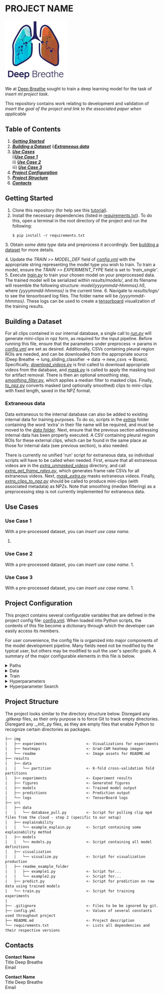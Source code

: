[comment]: <> (TODO: Add project name.)
# PROJECT NAME
![Deep Breathe Logo](img/readme/deep-breathe-logo.jpg "Deep Breath AI")   

[comment]: <> (TODO: Add project description.)
We at [Deep Breathe](https://www.deepbreathe.ai/) sought to train a deep learning model for the task
of _insert ml project task_.

[comment]: <> (TODO: Add project description and paper link if applicable.)
This repository contains work relating to development and validation of
_insert the goal of the project and link to the associated paper when applicable_

[comment]: <> (TODO: Update table of contents to use corrent links and section titles.)
## Table of Contents
1. [**_Getting Started_**](#getting-started)
2. [**_Building a Dataset_**](#building-a-dataset)
   i)[**_Extraneous data_**](#extraneous-data)
3. [**_Use Cases_**](#use-cases)  
   i)[**_Use Case 1_**](#use-case-1)  
   ii) [**_Use Case 2_**](#use-case-2)  
   iii) [**_Use Case 3_**](#use-case-3)
4. [**_Project Configuration_**](#project-configuration)
5. [**_Project Structure_**](#project-structure)
6. [**_Contacts_**](#contacts)

[comment]: <> (TODO: Update the getting started section to refplect the project's specific setup.)
## Getting Started
1. Clone this repository (for help see this
   [tutorial](https://help.github.com/en/github/creating-cloning-and-archiving-repositories/cloning-a-repository)).
2. Install the necessary dependencies (listed in
   [requirements.txt](requirements.txt)). To do this, open a terminal in
   the root directory of the project and run the following:
   ```
   $ pip install -r requirements.txt
   ```
[comment]: <> (TODO: Update the data type used for the project.)
3. Obtain _some data type_ data and preprocess it accordingly. See
   [building a dataset](#building-a-dataset) for more details.
   
[comment]: <> (TODO: Update any specific steps, configuration, or directories.)
4. Update the _TRAIN >> MODEL_DEF_ field of [_config.yml_](config.yml) with
   the appropriate string representing the model type you wish to
   train. To train a model, ensure the _TRAIN >>
   EXPERIMENT_TYPE_ field is set to _'train_single'_.
5. Execute [_train.py_](src/train.py) to train your chosen model on your
   preprocessed data. The trained model will be serialized within
   _results/models/_, and its filename will resemble the following
   structure: _model{yyyymmdd-hhmmss}.h5_, where _{yyyymmdd-hhmmss}_ is the current
   time.
6. Navigate to _results/logs/_ to see the tensorboard log files. The folder name will
   be _{yyyymmdd-hhmmss}_.  These logs can be used to create a [tensorboard](https://www.tensorflow.org/tensorboard)
   visualization of the training results.
   
## Building a Dataset

For all clips contained in our internal database, a single call to [_run.py_](src/data/run.py)
will generate mini-clips in npz form, as required for the input pipeline. Before running this
file, ensure that the parameters under preprocess -> params in [_config.yml_](config.yml) are 
set as desired. Additionally, CSVs containing pleural region ROIs are needed, and can be 
downloaded from the appropriate source (Deep Breathe -> lung_sliding_classifier -> data -> 
new_csvs -> Boxes). Specifically, [_download_videos.py_](src/data/download_videos.py) is first 
called to download appropriate videos from the database, and [_mask.py_](src/data/mask.py) is 
called to apply the masking tool for artifact removal. There is then an optional smoothing step, 
[_smoothing_filter.py_](src/data/smoothing_filter.py), which applies a median filter to masked
clips. Finally, [_to_npz.py_](src/data/to_npz.py) converts masked (and optionally smoothed) 
clips to mini-clips with fixed length, saved in the NPZ format. 

### Extraneous data

Data extraneous to the internal database can also be added to existing internal data for 
training purposes. To do so, scripts in the [_extras_](src/data/extras/) folder containing the 
word 'extra' in their file name will be required, and must be moved to the [_data folder_](src/data/). 
Next, ensure that the previous section addressing internal data has been properly executed. 
A CSV containing pleural region ROIs for these external clips, which can be found in the same 
place as those for internal data (see previous section), is also needed. 

There is currently no unified 'run' script for extraneous data, so individual scripts will have 
to be called when needed. First, ensure that all extraneous videos are in the 
[_extra_unmasked_videos_](src/data/extra_unmasked_videos/) directory, and call
[_extra_get_frame_rates.py_](src/data/extras/extra_get_frame_rates.py), which generates frame 
rate CSVs for all extraneous videos. Next, [_mask_extra.py_](src/data/extras/mask_extra.py) 
masks extraneous videos. Finally, [_extra_clips_to_npz.py_](src/data/extras/extra_clips_to_npz.py)
should be called to produce mini-clips (with associated metadata) as NPZs. Note that smoothing 
(median filtering) as a preprocessing step is not currently implemented for extraneous data. 

[comment]: <> (TODO: Add steps to create a data set for model trinaing.)
[comment]: <> (TODO: Include links to scripts used for generating datasets.)
   
## Use Cases

[comment]: <> (TODO: Add project use cases and steps to execute.)

### Use Case 1

With a pre-processed dataset, you can _insert use case name_.

1. 

### Use Case 2

With a pre-processed dataset, you can _insert use case name_.
1. 

### Use Case 3

With a pre-processed dataset, you can _insert use case name_.
1. 

## Project Configuration
This project contains several configurable variables that are defined in
the project config file: [config.yml](config.yml). When loaded into
Python scripts, the contents of this file become a dictionary through
which the developer can easily access its members.

For user convenience, the config file is organized into major components
of the model development pipeline. Many fields need not be modified by
the typical user, but others may be modified to suit the user's specific
goals. A summary of the major configurable elements in this file is
below.
<details closed> 

[comment]: <> (TODO: Update the configuration fields to match config.yml and add any nessesary descriptions.)
[comment]: <> (Note: The configuration fields match the configuration example values defined in config.yml.)
[comment]: <> (Note: The following list of configuration values is simply an exaple set of commonly used parameters.)
[comment]: <> (Note: Be sure to update this readme section as you update the parameters in config.yml.)

<summary>Paths</summary>

This section of the config contains all path definitions for reading data and writing outputs.
- **DATA_TABLE**: Data table in csv format.
- **HEATMAPS**
- **LOGS**
- **IMAGES**
- **MODEL_WEIGHTS**
- **MODEL_TO_LOAD**: Trained model in h5 file format.
- **CLASS_NAME_MAP**: Output class indices in pkl format.
- **BATCH_PREDS**
- **METRICS**
- **EXPERIMENTS**
</details>

<details closed> 
<summary>Data</summary>

- **IMG_DIM**: Dimensions for frame resizing.
- **VAL_SPLIT**: Validation split.
- **TEST_SPLIT**: Test split.
- **CLASSES**: A string list of data classes.
</details>

<details closed> 
<summary>Train</summary>

- **MODEL_DEF**: Defines the type of frame model to train. One of {'vgg16', 'mobilenetv2', 'xception', 'efficientnetb7', 'custom_resnetv2', 'cutoffvgg16'}
- **N_CLASSES**: Number of classes/labels.
- **BATCH_SIZE**: Batch size.
- **EPOCHS**: Number of epocs.
- **PATIENCE**: Number of epochs with no improvement after which training will be stopped.
- **MIXED_PRECISION** Toggle mixed precision training. Necessary for training with Tensor Cores.
- **N_FOLDS**: Cross-validation folds.
- **DATA_AUG**: Data augmentation parameters.
  - **ZOOM_RANGE**
  - **HORIZONTAL_FLIP**
  - **WIDTH_SHIFT_RANGE**
  - **HEIGHT_SHIFT_RANGE**
  - **SHEAR_RANGE**
  - **ROTATION_RANGE**
  - **BRIGHTNESS_RANGE**
- **HPARAM_SEARCH**: 
  - **N_EVALS**: Number of iteration in the bayesian hyperparamter search.
  - **HPARAM_OBJECTIVE**: String identifier for the metric to be optimized by bayesian hyperparamter search.
</details>

<details closed>
<summary>Hyperparameters</summary>

Each model type has a list of configurable hyperparameters defined here.
- **MODEL1**
  - **LR**
  - **DROPOUT**
  - **L2_LAMBDA**
  - **NODES_DENSE0**
  - **FROZEN_LAYERS**
- **MODEL2**
  - **LR**
  - **DROPOUT**
  - **L2_LAMBDA**
  - **NODES_DENSE0**
  - **FROZEN_LAYERS**
</details>

<details closed> 
<summary>Hyperparameter Search</summary>


For each model there is a range of values that can be sampled for the hyperparameter search.
The ranges are defined here in the config file. Each hyperparameter has a name, type, and range.
The type dictates how samples are drawn from the range.

For more information on using bayesian hyperparameters, visit the [skopt documentation](https://scikit-optimize.github.io/stable/modules/generated/skopt.gp_minimize.html).
- **MODEL1**
  - **LR**
    - **TYPE**
    - **RANGE**
  - **DROPOUT**
    - **TYPE**
    - **RANGE**
- **MODEL2**
  - **LR**
    - **TYPE**
    - **RANGE**
  - **DROPOUT**
    - **TYPE**
    - **RANGE**

</details>

## Project Structure
The project looks similar to the directory structure below. Disregard
any _.gitkeep_ files, as their only purpose is to force Git to track
empty directories. Disregard any _.\__init\__.py_ files, as they are
empty files that enable Python to recognize certain directories as
packages.

[comment]: <> (TODO: Update the project structure to match your project including descriptions.)

```
├── img
|   ├── experiments                  <- Visualizations for experiments
|   ├── heatmaps                     <- Grad-CAM heatmap images
|   └── readme                       <- Image assets for README.md
├── results
|   ├── data                         
|   |   └── partition                <- K-fold cross-validation fold partitions
|   ├── experiments                  <- Experiment results
|   ├── figures                      <- Generated figures
|   ├── models                       <- Trained model output
|   ├── predictions                  <- Prediction output
│   └── logs                         <- TensorBoard logs
├── src
│   ├── data
|   |   └── database_pull.py         <- Script for pulling clip mp4 files from the cloud - step 2 (specific to our setup)
│   ├── explainability
|   |   └── example_explain.py       <- Script containing some explainability method
│   ├── models
|   |   └── models.py                <- Script containing all model definitions
│   ├── visualization
|   |   └── visualize.py             <- Script for visualization production
│   ├── readme_example_folder
|   |   ├── example1.py              <- Script for...
|   |   └── example2.py              <- Script for...
|   ├── predict.py                   <- Script for prediction on raw data using trained models
|   └── train.py                     <- Script for training experiments
|
├── .gitignore                       <- Files to be be ignored by git.
├── config.yml                       <- Values of several constants used throughout project
├── README.md                        <- Project description
└── requirements.txt                 <- Lists all dependencies and their respective versions
```

## Contacts

**Contact Name**  
Title
Deep Breathe  
Email

**Contact Name**  
Title
Deep Breathe  
Email


